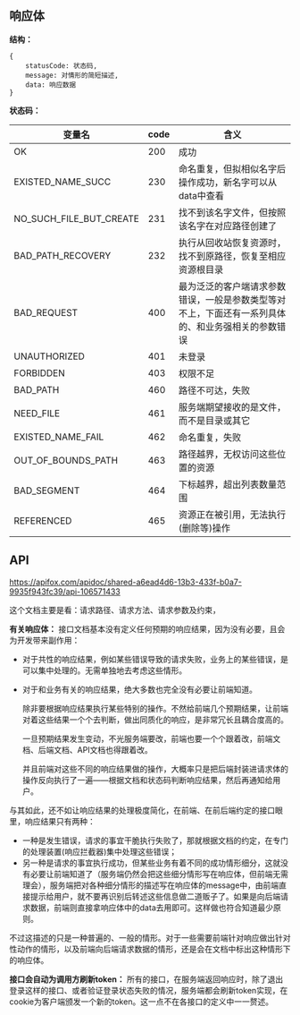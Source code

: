 ## 响应体

**结构：**

```
{
	statusCode: 状态码,
	message: 对情形的简短描述,
	data: 响应数据
}
```

**状态码：**

| 变量名                  | code | 含义                                                         |
| ----------------------- | ---- | ------------------------------------------------------------ |
| OK                      | 200  | 成功                                                         |
| EXISTED_NAME_SUCC       | 230  | 命名重复，但拟相似名字后操作成功，新名字可以从data中查看     |
| NO_SUCH_FILE_BUT_CREATE | 231  | 找不到该名字文件，但按照该名字在对应路径创建了               |
| BAD_PATH_RECOVERY       | 232  | 执行从回收站恢复资源时，找不到原路径，恢复至相应资源根目录   |
| BAD_REQUEST             | 400  | 最为泛泛的客户端请求参数错误，一般是参数类型等对不上，下面还有一系列具体的、和业务强相关的参数错误 |
| UNAUTHORIZED            | 401  | 未登录                                                       |
| FORBIDDEN               | 403  | 权限不足                                                     |
| BAD_PATH                | 460  | 路径不可达，失败                                             |
| NEED_FILE               | 461  | 服务端期望接收的是文件，而不是目录或其它                     |
| EXISTED_NAME_FAIL       | 462  | 命名重复，失败                                               |
| OUT_OF_BOUNDS_PATH      | 463  | 路径越界，无权访问这些位置的资源                             |
| BAD_SEGMENT             | 464  | 下标越界，超出列表数量范围                                   |
| REFERENCED              | 465  | 资源正在被引用，无法执行(删除等)操作                         |

## API

https://apifox.com/apidoc/shared-a6ead4d6-13b3-433f-b0a7-9935f943fc39/api-106571433

这个文档主要是看：请求路径、请求方法、请求参数及约束，

**有关响应体：** 接口文档基本没有定义任何预期的响应结果，因为没有必要，且会为开发带来副作用：

- 对于共性的响应结果，例如某些错误导致的请求失败，业务上的某些错误，是可以集中处理的。无需单独地去考虑这些情形。

- 对于和业务有关的响应结果，绝大多数也完全没有必要让前端知道。

  除非要根据响应结果执行某些特别的操作。不然给前端几个预期结果，让前端对着这些结果一个个去判断，做出同质化的响应，是非常冗长且耦合度高的。

  一旦预期结果发生变动，不光服务端要改，前端也要一个个跟着改，前端文档、后端文档、API文档也得跟着改。

  并且前端对这些不同的响应结果做的操作，大概率只是把后端封装进请求体的操作反向执行了一遍——根据文档和状态码判断响应结果，然后再通知给用户。

与其如此，还不如让响应结果的处理极度简化，在前端、在前后端约定的接口眼里，响应结果只有两种：

- 一种是发生错误，请求的事宜干脆执行失败了，那就根据文档的约定，在专门的处理装置(响应拦截器)集中处理这些错误；
- 另一种是请求的事宜执行成功，但某些业务有着不同的成功情形细分，这就没有必要让前端知道了（服务端仍然会把这些细分情形写在响应体，但前端无需理会），服务端把对各种细分情形的描述写在响应体的message中，由前端直接提示给用户，就不要再识别后转述这些信息做二道贩子了。如果是向后端请求数据，前端则直接拿响应体中的data去用即可。这样做也符合知道最少原则。

不过这描述的只是一种普遍的、一般的情形。对于一些需要前端针对响应做出针对性动作的情形，以及前端向后端请求数据的情形，还是会在文档中标出这种情形下的响应体。

**接口会自动为调用方刷新token：** 所有的接口，在服务端返回响应时，除了退出登录这样的接口、或者验证登录状态失败的情况，服务端都会刷新token实现，在cookie为客户端颁发一个新的token。这一点不在各接口的定义中一一赘述。
